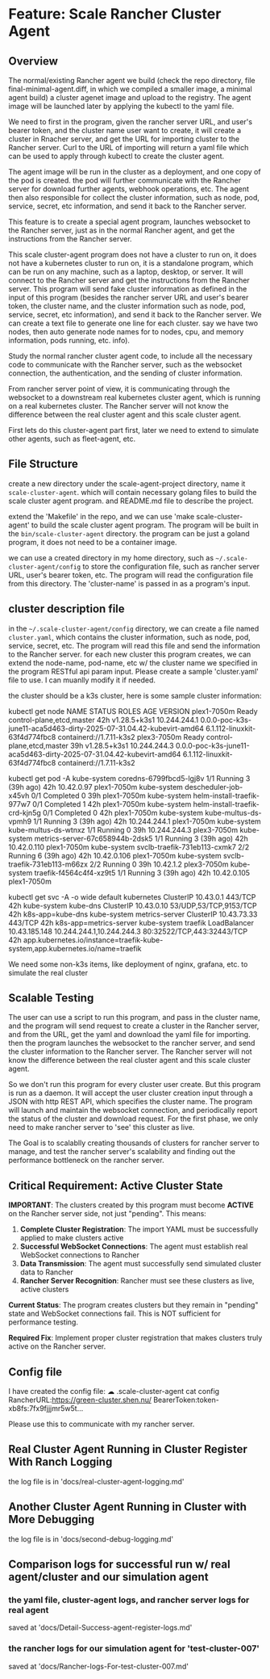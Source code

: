 
# Feature: Scale Rancher Cluster Agent

## Overview

The normal/existing Rancher agent we build (check the repo directory, file final-minimal-agent.diff, in which we compiled a smaller image, a minimal agent build) a cluster agenet image and upload to the registry. The agent image will be launched later by applying the kubectl to the yaml file.

We need to first in the program, given the rancher server URL, and user's bearer token, and the cluster name user want to create, it will create a cluster in Rnacher server, and get the URL for importing cluster to the Rancher server. Curl to the URL of importing will return a yaml file which can be used to apply through kubectl to create the cluster agent.

The agent image will be run in the cluster as a deployment, and one copy of the pod is created. the pod will further communicate with the Rancher server for download further agents, webhook operations, etc. The agent then also responsible for collect the cluster information, such as node, pod, service, secret, etc information, and send it back to the Rancher server.

This feature is to create a special agent program, launches websocket to the Rancher server, just as in the normal Rancher agent, and get the instructions from the Rancher server.

This scale cluster-agent program does not have a cluster to run on, it does not have a kubernetes cluster to run on, it is a standalone program, which can be run on any machine, such as a laptop, desktop, or server. It will connect to the Rancher server and get the instructions from the Rancher server. This program will send fake cluster information as defined in the input of this program (besides the rancher server URL and user's bearer token, the cluster name, and the cluster information such as node, pod, service, secret, etc information), and send it back to the Rancher server. We can create a text file to generate one line for each cluster. say we have two nodes, then auto generate node names for to nodes, cpu, and memory information, pods running, etc. info).

Study the normal rancher cluster agent code, to include all the necessary code to communicate with the Rancher server, such as the websocket connection, the authentication, and the sending of cluster information.

From rancher server point of view, it is communicating through the websocket to a downstream real kubernetes cluster agent, which is running on a real kubernetes cluster. The Rancher server will not know the difference between the real cluster agent and this scale cluster agent.

First lets do this cluster-agent part first, later we need to extend to simulate other agents, such as fleet-agent, etc.

## File Structure

create a new directory under the scale-agent-project directory, name it `scale-cluster-agent`. which will contain necessary golang files to build the scale cluster agent program. and README.md file to describe the project.

extend the 'Makefile' in the repo, and we can use 'make scale-cluster-agent' to build the scale cluster agent program. The program will be built in the `bin/scale-cluster-agent` directory.
the program can be just a goland program, it does not need to be a container image.

we can use a created directory in my home directory, such as `~/.scale-cluster-agent/config` to store the configuration file, such as rancher server URL, user's bearer token, etc. The program will read the configuration file from this directory. The 'cluster-name' is passed in as a program's input.

## cluster description file

in the `~/.scale-cluster-agent/config` directory, we can create a file named `cluster.yaml`, which contains the cluster information, such as node, pod, service, secret, etc. The program will read this file and send the information to the Rancher server. for each new cluster this program creates, we can extend the node-name, pod-name, etc w/ the cluster name we specified in the program RESTful api param input. Please create a sample 'cluster.yaml' file to use. I can muanlly modify it if needed.

the cluster should be a k3s cluster, here is some sample cluster information:

kubectl get node
NAME          STATUS   ROLES                       AGE   VERSION
plex1-7050m   Ready    control-plane,etcd,master   42h   v1.28.5+k3s1   10.244.244.1   <none>        0.0.0-poc-k3s-june11-aca5d463-dirty-2025-07-31.04.42-kubevirt-amd64   6.1.112-linuxkit-63f4d774fbc8   containerd://1.7.11-k3s2
plex3-7050m   Ready    control-plane,etcd,master   39h   v1.28.5+k3s1   10.244.244.3   <none>        0.0.0-poc-k3s-june11-aca5d463-dirty-2025-07-31.04.42-kubevirt-amd64   6.1.112-linuxkit-63f4d774fbc8   containerd://1.7.11-k3s2


kubectl get pod -A
kube-system       coredns-6799fbcd5-lgj8v                             1/1     Running     3 (39h ago)    42h   10.42.0.97     plex1-7050m   <none>           <none>
kube-system       descheduler-job-x45vh                               0/1     Completed   0              39h   <none>         plex1-7050m   <none>           <none>
kube-system       helm-install-traefik-977w7                          0/1     Completed   1              42h   <none>         plex1-7050m   <none>           <none>
kube-system       helm-install-traefik-crd-kjn5g                      0/1     Completed   0              42h   <none>         plex1-7050m   <none>           <none>
kube-system       kube-multus-ds-vpmh9                                1/1     Running     3 (39h ago)    42h   10.244.244.1   plex1-7050m   <none>           <none>
kube-system       kube-multus-ds-wtnxz                                1/1     Running     0              39h   10.244.244.3   plex3-7050m   <none>           <none>
kube-system       metrics-server-67c658944b-2dsk5                     1/1     Running     3 (39h ago)    42h   10.42.0.110    plex1-7050m   <none>           <none>
kube-system       svclb-traefik-731eb113-cxmk7                        2/2     Running     6 (39h ago)    42h   10.42.0.106    plex1-7050m   <none>           <none>
kube-system       svclb-traefik-731eb113-m66zx                        2/2     Running     0              39h   10.42.1.2      plex3-7050m   <none>           <none>
kube-system       traefik-f4564c4f4-xz9t5                             1/1     Running     3 (39h ago)    42h   10.42.0.105    plex1-7050m   <none>           <none>

kubectl get svc -A -o wide
default           kubernetes                    ClusterIP      10.43.0.1       <none>                      443/TCP                      42h   <none>
kube-system       kube-dns                      ClusterIP      10.43.0.10      <none>                      53/UDP,53/TCP,9153/TCP       42h   k8s-app=kube-dns
kube-system       metrics-server                ClusterIP      10.43.73.33     <none>                      443/TCP                      42h   k8s-app=metrics-server
kube-system       traefik                       LoadBalancer   10.43.185.148   10.244.244.1,10.244.244.3   80:32522/TCP,443:32443/TCP   42h   app.kubernetes.io/instance=traefik-kube-system,app.kubernetes.io/name=traefik

We need some non-k3s items, like deployment of nginx, grafana, etc. to simulate the real cluster

## Scalable Testing

The user can use a script to run this program, and pass in the cluster name, and the program will send request to create a cluster in the Rancher server, and from the URL, get the yaml and download the yaml file for importing. then the program launches the websocket to the rancher server, and send the cluster information to the Rancher server. The Rancher server will not know the difference between the real cluster agent and this scale cluster agent.

So we don't run this program for every cluster user create. But this program is run as a daemon. It will accept the user cluster creation input through a JSON with http REST API, which specifies the cluster name. The program will launch and maintain the websocket connection, and periodically report the status of the cluster and download request. For the first phase, we only need to make rancher server to 'see' this cluster as live.

The Goal is to scalablly creating thousands of clusters for rancher server to manage, and test the rancher server's scalability and finding out the performance bottleneck on the rancher server.

## Critical Requirement: Active Cluster State

**IMPORTANT**: The clusters created by this program must become **ACTIVE** on the Rancher server side, not just "pending". This means:

1. **Complete Cluster Registration**: The import YAML must be successfully applied to make clusters active
2. **Successful WebSocket Connections**: The agent must establish real WebSocket connections to Rancher
3. **Data Transmission**: The agent must successfully send simulated cluster data to Rancher
4. **Rancher Server Recognition**: Rancher must see these clusters as live, active clusters

**Current Status**: The program creates clusters but they remain in "pending" state and WebSocket connections fail. This is NOT sufficient for performance testing.

**Required Fix**: Implement proper cluster registration that makes clusters truly active on the Rancher server.

## Config file

I have created the config file:
☁  .scale-cluster-agent  cat config 
RancherURL:https://green-cluster.shen.nu/
BearerToken:token-xb8fs:7fx9fjjjmr5w5t...

Please use this to communicate with my rancher server.


## Real Cluster Agent Running in Cluster Register With Ranch Logging

the log file is in 'docs/real-cluster-agent-logging.md'

## Another Cluster Agent Running in Cluster with More Debugging

the log file is in 'docs/second-debug-logging.md'

## Comparison logs for successful run w/ real agent/cluster and our simulation agent

### the yaml file, cluster-agent logs, and rancher server logs for real agent

saved at 'docs/Detail-Success-agent-register-logs.md'

### the rancher logs for our simulation agent for 'test-cluster-007'

saved at 'docs/Rancher-logs-For-test-cluster-007.md'
